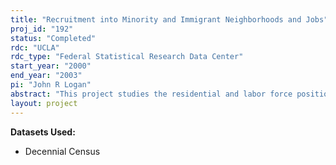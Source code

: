 ```yaml
---
title: "Recruitment into Minority and Immigrant Neighborhoods and Jobs"
proj_id: "192"
status: "Completed"
rdc: "UCLA"
rdc_type: "Federal Statistical Research Data Center"
start_year: "2000"
end_year: "2003"
pi: "John R Logan"
abstract: "This project studies the residential and labor force positions of ethnic and racial groups in 1990.  This was a period of intense immigration and also secondary migration to new parts of the country.  The purpose is to assess the degree to which these groups experienced a process of assimilation into the mainstream or, alternatively, created or were confronted by enduring group boundaries.   "
layout: project
---
```


**Datasets Used:**

  - Decennial Census 

